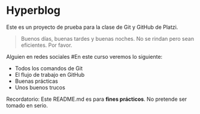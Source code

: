 # Hyperblog
Este es un proyecto de prueba para la clase de Git y GitHub de Platzi.
>Buenos días, buenas tardes y buenas noches. No se rindan pero sean eficientes. Por favor.

Alguien en redes sociales
#En este curso veremos lo siguiente:
- Todos los comandos de Git
- El flujo de trabajo en GitHub
- Buenas prácticas
- Unos buenos trucos

Recordatorio: Este README.md es para **fines prácticos**. No pretende ser tomado en serio.

